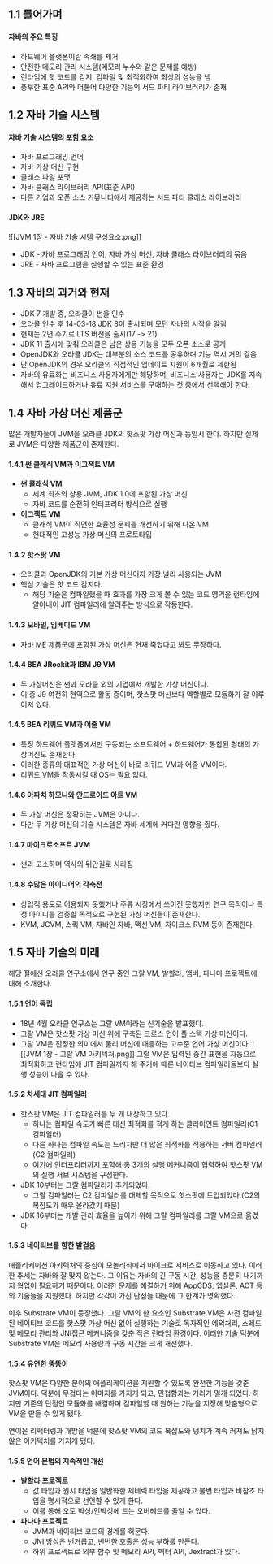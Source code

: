 ## 1.1 들어가며
#### 자바의 주요 특징
- 하드웨어 플랫폼이란 족쇄를 제거
- 안전한 메모리 관리 시스템(메모리 누수와 같은 문제를 예방)
- 런타임에 핫 코드를 감지, 컴파일 및 최적화하여 최상의 성능을 냄
- 풍부한 표준 API와 더불어 다양한 기능의 서드 파티 라이브러리가 존재
## 1.2 자바 기술 시스템
#### 자바 기술 시스템의 포함 요소
- 자바 프로그래밍 언어
- 자바 가상 머신 구현
- 클래스 파일 포맷
- 자바 클래스 라이브러리 API(표준 API)
- 다른 기업과 오픈 소스 커뮤니티에서 제공하는 서드 파티 클래스 라이브러리
#### JDK와 JRE
![[JVM 1장 - 자바 기술 시템 구성요소.png]]
- JDK - 자바 프로그래밍 언어, 자바 가상 머신, 자바 클래스 라이브러리의 묶음
- JRE - 자바 프로그램을 실행할 수 있는 표준 환경
## 1.3 자바의 과거와 현재
- JDK 7 개발 중, 오라클이 썬을 인수
- 오라클 인수 후 14-03-18 JDK 8이 출시되며 모던 자바의 시작을 알림
- 현재는 2년 주기로 LTS 버전을 출시(17 -> 21)
- JDK 11 출시에 맞춰 오라클은 남은 상용 기능을 모두 오픈 소스로 공개
- OpenJDK와 오라클 JDK는 대부분의 소스 코드를 공유하며 기능 역시 거의 같음
- 단 OpenJDK의 경우 오라클의 직접적인 업데이트 지원이 6개월로 제한됨
- 자바의 유료화는 비즈니스 사용자에게만 해당하며, 비즈니스 사용자는 JDK를 지속해서 업그레이드하거나 유료 지원 서비스를 구매하는 것 중에서 선택해야 한다.
## 1.4 자바 가상 머신 제품군
많은 개발자들이 JVM을 오라클 JDK의 핫스팟 가상 머신과 동일시 한다.
하지만 실제로 JVM은 다양한 제품군이 존재한다.
#### 1.4.1 썬 클래식 VM과 이그잭트 VM
- **썬 클래식 VM** 
	- 세계 최초의 상용 JVM, JDK 1.0에 포함된 가상 머신
	- 자바 코드를 순전히 인터프리터 방식으로 실행
- **이그잭트 VM**
	- 클래식 VM이 직면한 효율성 문제를 개선하기 위해 나온 VM
	- 현대적인 고성능 가상 머신의 프로토타입
#### 1.4.2 핫스팟 VM
- 오라클과 OpenJDK의 기본 가상 머신이자 가장 널리 사용되는 JVM
- 핵심 기술은 핫 코드 감지다.
	- 해당 기술은 컴파일했을 때 효과를 가장 크게 볼 수 있는 코드 영역을 런타임에 알아내어 JIT 컴파일러에 알려주는 방식으로 작동한다.
#### 1.4.3 모바일, 임베디드 VM
- 자바 ME 제품군에 포함된 가상 머신은 현재 죽었다고 봐도 무장하다.
#### 1.4.4 BEA JRockit과 IBM J9 VM
- 두 가상머신은 썬과 오라클 외의 기업에서 개발한 가상 머신이다.
- 이 중 J9 여전히 현역으로 활동 중이며, 핫스팟 머신보다 역할별로 모듈화가 잘 이루어져 있다.
#### 1.4.5 BEA 리퀴드 VM과 어줄 VM
- 특정 하드웨어 플랫폼에서만 구동되는 소프트웨어 + 하드웨어가 통합된 형태의 가상머신도 존재한다.
- 이러한 종류의 대표적인 가상 머신이 바로 리퀴드 VM과 어줄 VM이다.
- 리퀴드 VM을 작동시킬 때 OS는 필요 없다.
#### 1.4.6 아파치 하모니와 안드로이드 아트 VM
- 두 가상 머신은 정확히는 JVM은 아니다.
- 다만 두 가상 머신의 기술 시스템은 자바 세계에 커다란 영향을 줬다.
#### 1.4.7 마이크로소프트 JVM
- 썬과 고소하며 역사의 뒤안길로 사라짐
#### 1.4.8 수많은 아이디어의 각축전
- 상업적 용도로 이용되지 못했거나 주류 시장에서 쓰이진 못했지만 연구 목적이나 특정 아이디를 검증할 목적으로 구현된 가상 머신들이 존재한다.
- KVM, JCVM, 스쿽 VM, 자바인 자바, 맥신 VM, 자이크스 RVM 등이 존재한다.
## 1.5 자바 기술의 미래
해당 절에선 오라클 연구소에서 연구 중인 그랄 VM, 발할라, 앰버, 파나마 프로젝트에 대해 소개한다.
#### 1.5.1 언어 독립
- 18년 4월 오라클 연구소는 그랄 VM이라는 신기술을 발표했다.
- 그랄 VM은 핫스팟 가상 머신 위에 구축된 크로스 언어 풀 스택 가상 머신이다.
- 그랄 VM은 진정한 의미에서 물리 머신에 대응하는 고수준 언어 가상 머신이다.
![[JVM 1장 - 그랄 VM 아키텍처.png]]
그랄 VM은 입력된 중간 표현을 자동으로 최적화하고 런타임에 JIT 컴파일까지 해 주기에 때론 네이티브 컴파일러들보다 실행 성능이 나을 수 있다.
#### 1.5.2 차세대 JIT 컴파일러
- 핫스팟 VM은 JIT 컴파일러를 두 개 내장하고 있다. 
	- 하나는 컴파일 속도가 빠른 대신 최적화를 적게 하는 클라이언트 컴파일러(C1 컴파일러)
	- 다른 하나는 컴파일 속도는 느리지만 더 많은 최적화를 적용하는 서버 컴파일러(C2 컴파일러)
	- 여기에 인터프리터까지 포함해 총 3개의 실행 메커니즘이 협력하여 핫스팟 VM의 실행 서브 시스템을 구성한다.
- JDK 10부터는 그랄 컴파일러가 추가되었다.
	- 그랄 컴파일러는 C2 컴파일러를 대체할 목적으로 핫스팟에 도입되었다.(C2의 복잡도가 매우 올라갔기 때문)
- JDK 16부터는 개발 관리 효율을 높이기 위해 그랄 컴파일러를 그랄 VM으로  옮겼다.
#### 1.5.3 네이티브를 향한 발걸음
애플리케이션 아키텍처의 중심이 모놀리식에서 마이크로 서비스로 이동하고 있다. 이러한 추세는 자바와 잘 맞지 않는다. 
그 이유는 자바의 긴 구동 시간, 성능을 충분히 내기까지 웜업이 필요하기 때문이다. 
이러한 문제를 해결하기 위해 AppCDS, 엡실론, AOT 등의 기술들을 지원했다. 하지만 각각이 가진 단점들 때문에 그 한계가 명확했다.

이후 Substrate VM이 등장했다. 그랄 VM의 한 요소인 Substrate VM은 사전 컴파일된 네이티브 코드를 핫스팟 가상 머신 없이 실행하는 기술로 독자적인 예외처리, 스레드 및 메모리 관리와 JNI접근 메커니즘을 갖춘 작은 런타임 환경이다.
이러한 기술 덕분에 Substrate VM은 메모리 사용량과 구동 시간을 크게 개선했다.
#### 1.5.4 유연한 뚱뚱이
핫스팟 VM은 다양한 분야의 애플리케이션을 지원할 수 있도록 완전한 기능을 갖춘 JVM이다. 덕분에 무겁다는 이미지를 가지게 되고, 민첩함과는 거리가 멀게 되었다.
하지만 기존의 단점인 모듈화를 해결하며 컴파일할 때 원하는 기능을 지정해 맞춤형으로 VM을 만들 수 있게 됐다.

연이은 리팩터링과 개방을 덕분에 핫스팟 VM의 코드 복잡도와 덩치가 계속 커져도 낡지 않은 아키텍처를 가지게 됐다.
#### 1.5.5 언어 문법의 지속적인 개선
- **발할라 프로젝트**
	- 값 타입과 원시 타입을 일반화한 제네릭 타입을 제공하고 불변 타입과 비참조 타입을 명시적으로 선언할 수 있게 한다.
	- 이를 통해 오토 박싱/언박싱에 드는 오버헤드를 줄일 수 있다.
- **파나마 프로젝트**
	- JVM과 네이티브 코드의 경계를 허문다.
	- JNI 방식은 번거롭고, 빈번한 호출은 성능 부하를 만든다.
	- 하위 프로젝트로 외부 함수 및 메모리 API, 벡터 API, Jextract가 있다.